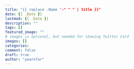 ```yaml
---
title: "{{ replace .Name "-" " " | title }}"
date: {{ .Date }}
lastmod: {{ .Date }}
description: ""
tags: []
featured_image: ""
# images is optional, but needed for showing Twitter Card
images: []
categories:
comment: false
draft: true
author: "yearnfar"
---
```


